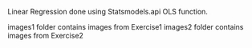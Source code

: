 Linear Regression done using Statsmodels.api OLS function.

images1 folder contains images from Exercise1
images2 folder contains images from Exercise2

